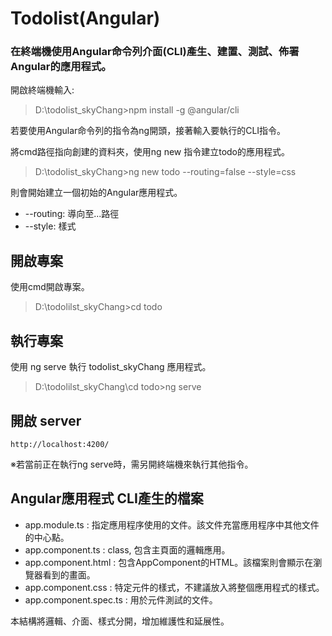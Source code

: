 # Todolist(Angular)

### 在終端機使用Angular命令列介面(CLI)產生、建置、測試、佈署Angular的應用程式。

 開啟終端機輸入:
> D:\todolist_skyChang>npm install -g @angular/cli

若要使用Angular命令列的指令為ng開頭，接著輸入要執行的CLI指令。

將cmd路徑指向創建的資料夾，使用ng new 指令建立todo的應用程式。

> D:\todolist_skyChang>ng new todo --routing=false --style=css

則會開始建立一個初始的Angular應用程式。

* --routing: 導向至...路徑
* --style: 樣式

## 開啟專案

使用cmd開啟專案。
> D:\todolilst_skyChang>cd todo

## 執行專案

使用 ng serve 執行 todolist_skyChang 應用程式。
> D:\todolilst_skyChang\cd todo>ng serve

## 開啟 server 
`http://localhost:4200/`

※若當前正在執行ng serve時，需另開終端機來執行其他指令。

## Angular應用程式 CLI產生的檔案

* app.module.ts : 指定應用程序使用的文件。該文件充當應用程序中其他文件的中心點。
* app.component.ts : class, 包含主頁面的邏輯應用。
* app.component.html : 包含AppComponent的HTML。該檔案則會顯示在瀏覽器看到的畫面。
* app.component.css : 特定元件的樣式，不建議放入將整個應用程式的樣式。
* app.component.spec.ts : 用於元件測試的文件。

本結構將邏輯、介面、樣式分開，增加維護性和延展性。




